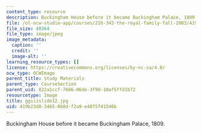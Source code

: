 ```yaml
---
content_type: resource
description: Buckingham House before it became Buckingham Palace, 1809.
file: /ol-ocw-studio-app/courses/21h-342-the-royal-family-fall-2003/419b23d03465868df2a9e4075f41546b_ggiiislide12.jpg
file_size: 40364
file_type: image/jpeg
image_metadata:
  caption: ''
  credit: ''
  image-alt: ''
learning_resource_types: []
license: https://creativecommons.org/licenses/by-nc-sa/4.0/
ocw_type: OCWImage
parent_title: Study Materials
parent_type: CourseSection
parent_uid: 822a1ccf-7666-06de-3f90-10af5ffd1b72
resourcetype: Image
title: ggiiislide12.jpg
uid: 419b23d0-3465-868d-f2a9-e4075f41546b
---
```

Buckingham House before it became Buckingham Palace, 1809.